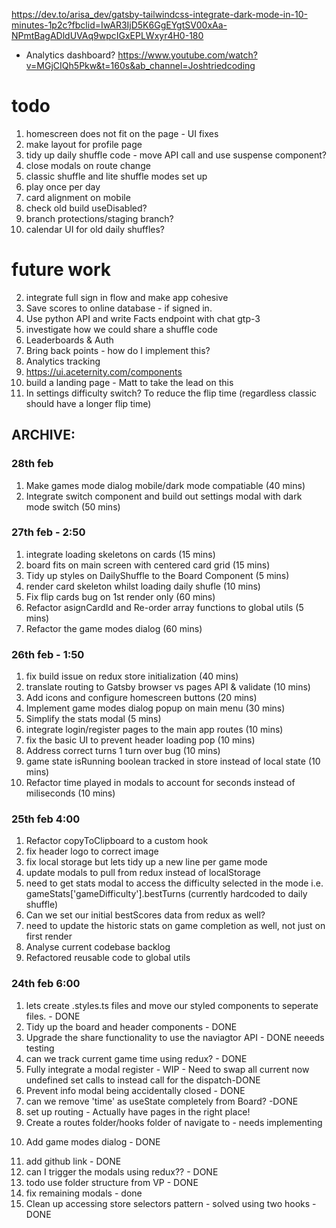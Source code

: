 https://dev.to/arisa_dev/gatsby-tailwindcss-integrate-dark-mode-in-10-minutes-1p2c?fbclid=IwAR3IjD5K6GgEYgtSV00xAa-NPmtBagADldUVAq9wpcIGxEPLWxyr4H0-180


- Analytics dashboard? https://www.youtube.com/watch?v=MGjCIQh5Pkw&t=160s&ab_channel=Joshtriedcoding


# todo 

1) homescreen does not fit on the page - UI fixes
2) make layout for profile page 
3) tidy up daily shuffle code - move API call and use suspense component? 
4) close modals on route change
5) classic shuffle and lite shuffle modes set up
6) play once per day
7) card alignment on mobile
8) check old build useDisabled?
9) branch protections/staging branch? 
10) calendar UI for old daily shuffles?

# future work

2. integrate full sign in flow and make app cohesive
3. Save scores to online database - if signed in.
4. Use python API and write Facts endpoint with chat gtp-3 
5. investigate how we could share a shuffle code
6. Leaderboards & Auth
7. Bring back points - how do I implement this?
8. Analytics tracking
9. https://ui.aceternity.com/components
10. build a landing page - Matt to take the lead on this
11. In settings difficulty switch? To reduce the flip time (regardless classic should have a longer flip time)

## ARCHIVE: 

### 28th feb 

1) Make games mode dialog mobile/dark mode compatiable (40 mins)
2) Integrate switch component and build out settings modal with dark mode switch (50 mins)

### 27th feb - 2:50

1) integrate loading skeletons on cards (15 mins)
2) board fits on main screen with centered card grid (15 mins)
3) Tidy up styles on DailyShuffle to the Board Component (5 mins)
4) render card skeleton whilst loading daily shufle (10 mins)
5) Fix flip cards bug on 1st render only (60 mins)
6) Refactor asignCardId and Re-order array functions to global utils (5 mins)
7) Refactor the game modes dialog (60 mins)

### 26th feb - 1:50

1) fix build issue on redux store initialization (40 mins)
2) translate routing to Gatsby browser vs pages API & validate (10 mins)
3) Add icons and configure homescreen buttons (20 mins)
4) Implement game modes dialog popup on main menu (30 mins)
5) Simplify the stats modal (5 mins)
6) integrate login/register pages to the main app routes (10 mins)
7) fix the basic UI to prevent header loading pop (10 mins)
8) Address correct turns 1 turn over bug (10 mins)
9) game state isRunning boolean tracked in store instead of local state (10 mins)
10) Refactor time played in modals to account for seconds instead of miliseconds (10 mins)



### 25th feb 4:00

1) Refactor copyToClipboard to a custom hook
2) fix header logo to correct image 
3) fix local storage but lets tidy up a new line per game mode
4) update modals to pull from redux instead of localStorage
5) need to get stats modal to access the difficulty selected in the mode i.e. gameStats['gameDifficulty'].bestTurns (currently hardcoded to daily shuffle)
6) Can we set our initial bestScores data from redux as well? 
7) need to update the historic stats on game completion as well, not just on first render
8) Analyse current codebase backlog
9) Refactored reusable code to global utils

 ### 24th feb 6:00

1) lets create .styles.ts files and move our styled components to seperate files. - DONE 
2) Tidy up the board and header components - DONE
3) Upgrade the share functionality to use the naviagtor API - DONE neeeds testing
4) can we track current game time using redux? - DONE
5) Fully integrate a modal register - WIP - Need to swap all current now undefined set calls to instead call for the dispatch-DONE
6) Prevent info modal being accidentally closed - DONE
7) can we remove 'time' as useState completely from Board?  -DONE 
8) set up routing - Actually have pages in the right place! 
9) Create a routes folder/hooks folder of navigate to - needs implementing 
10. Add game modes dialog  - DONE
11) add github link - DONE
12) can I trigger the modals using redux?? - DONE
13) todo use folder structure from VP - DONE 
14) fix remaining modals - done
15) Clean up accessing store selectors pattern - solved using two hooks - DONE